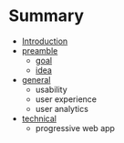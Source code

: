 # Summary

* [Introduction](README.md)
* [preamble](preamble.md)
   * [goal](goal.md)
   * [idea](idea.md)
* [general](general.md)
   * usability
   * user experience
   * user analytics
* [technical](technical.md)
   * progressive web app

